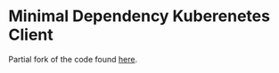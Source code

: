 # Minimal Dependency Kuberenetes Client

Partial fork of the code found [here](golang.org/x/build/kubernetes).
